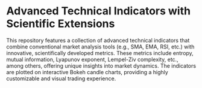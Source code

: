 # Advanced Technical Indicators with Scientific Extensions

This repository features a collection of advanced technical indicators that combine conventional market analysis tools (e.g., SMA, EMA, RSI, etc.) with innovative, scientifically developed metrics. These metrics include entropy, mutual information, Lyapunov exponent, Lempel-Ziv complexity, etc., among others, offering unique insights into market dynamics. The indicators are plotted on interactive Bokeh candle charts, providing a highly customizable and visual trading experience.
